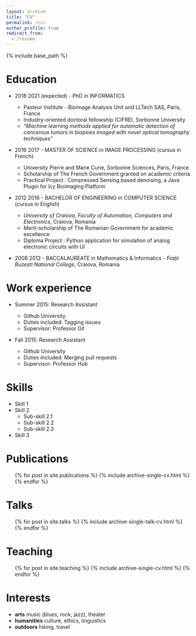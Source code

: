 ```yaml
---
layout: archive
title: "CV"
permalink: /cv/
author_profile: true
redirect_from:
  - /resume
---
```


{% include base_path %}

Education
======
* 2018 2021 (expected) - PhD in INFORMATICS 
  * Pasteur Institute - Bioimage Analysis Unit and LLTech SAS, Paris, France 
  * Industry-oriented doctoral fellowship (CIFRE), Sorbonne University
  * *"Machine learning methods applied for automatic detection of cancerous tumors in biopsies imaged with novel optical tomography techniques"* 
  
* 2016 2017 - MASTER OF SCIENCE in IMAGE PROCESSING (cursus in French)
  * University Pierre and Marie Curie, Sorbonne Sciences, Paris, France
  * Scholarship of The French Government granted on academic criteria 
  * Practical Project : Compressed  Sensing  based denoising, a Java Plugin for Icy Bioimaging Platform 

* 2012 2016 - BACHELOR OF ENGINEERING in COMPUTER SCIENCE (cursus in English) 
  * *University of Craiova, Faculty of Automation, Computers and Electronics*, Craiova, Romania
  * Merit-scholarship of The Romanian Government for academic excellence 
  * Diploma Project : Python application for simulation of analog electronic circuits with UI

* 2008 2012 - BACCALAUREATE in Mathematics & Informatics - *Frații Buzești National College*, Craiova, Romania


Work experience
======
* Summer 2015: Research Assistant
  * Github University
  * Duties included: Tagging issues
  * Supervisor: Professor Git

* Fall 2015: Research Assistant
  * Github University
  * Duties included: Merging pull requests
  * Supervisor: Professor Hub
  
Skills
======
* Skill 1
* Skill 2
  * Sub-skill 2.1
  * Sub-skill 2.2
  * Sub-skill 2.3
* Skill 3

Publications
======
  <ul>{% for post in site.publications %}
    {% include archive-single-cv.html %}
  {% endfor %}</ul>
  
Talks
======
  <ul>{% for post in site.talks %}
    {% include archive-single-talk-cv.html %}
  {% endfor %}</ul>
  
Teaching
======
  <ul>{% for post in site.teaching %}
    {% include archive-single-cv.html %}
  {% endfor %}</ul>
  
Interests
======
* **arts**  music (blues, rock, jazz), theater
* **humanities**  culture, ethics, linguistics
* **outdoors**  hiking, travel
